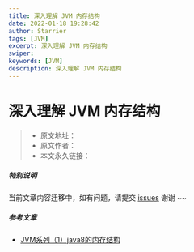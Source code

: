 ```yaml
---
title: 深入理解 JVM 内存结构
date: 2022-01-18 19:28:42
author: Starrier
tags: [JVM]
excerpt: 深入理解 JVM 内存结构
swiper:
keywords: [JVM]
description: 深入理解 JVM 内存结构
---
```


# 深入理解 JVM 内存结构

> * 原文地址：[]()
> * 原文作者：[]()
> * 本文永久链接：[]()

##### **特别说明**

当前文章内容迁移中，如有问题，请提交 [issues](https://github.com/Starrier/starrier.github.io/issues) 谢谢 ~~


##### 参考文章

- [JVM系列（1）java8的内存结构](https://zhuanlan.zhihu.com/p/68145978)
